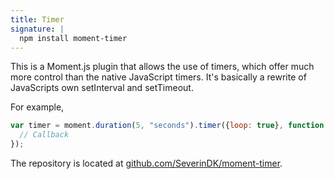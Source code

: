 ```yaml
---
title: Timer
signature: |
  npm install moment-timer
---
```



This is a Moment.js plugin that allows the use of timers, which offer much more control than the native JavaScript timers.
It's basically a rewrite of JavaScripts own setInterval and setTimeout.

For example,

```javascript
var timer = moment.duration(5, "seconds").timer({loop: true}, function() {
  // Callback
});
```

The repository is located at [github.com/SeverinDK/moment-timer](https://github.com/SeverinDK/moment-timer).
